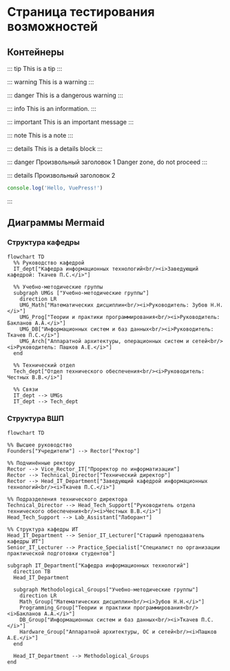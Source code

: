 # Страница тестирования возможностей

## Контейнеры

::: tip
This is a tip
:::

::: warning
This is a warning
:::

::: danger
This is a dangerous warning
:::

::: info
This is an information.
:::

::: important
This is an important message
:::

::: note
This is a note
:::

::: details
This is a details block
:::

::: danger Произвольный заголовок 1
Danger zone, do not proceed
:::

::: details Произвольный заголовок 2

```ts
console.log('Hello, VuePress!')
```

:::

## Диаграммы Mermaid

### Структура кафедры

```mermaid
flowchart TD
  %% Руководство кафедрой
  IT_dept["Кафедра информационных технологий<br/><i>Заведующий кафедрой: Ткачев П.С.</i>"]

  %% Учебно-методические группы
  subgraph UMGs ["Учебно-методические группы"]
    direction LR
    UMG_Math["Математических дисциплин<br/><i>Руководитель: Зубов Н.Н.</i>"]
    UMG_Prog["Теории и практики программирования<br/><i>Руководитель: Бакланов А.А.</i>"]
    UMG_DB["Информационных систем и баз данных<br/><i>Руководитель: Ткачев П.С.</i>"]
    UMG_Arch["Аппаратной архитектуры, операционных систем и сетей<br/><i>Руководитель: Пашков А.Е.</i>"]
  end

  %% Технический отдел
  Tech_dept["Отдел технического обеспечения<br/><i>Руководитель: Честных В.В.</i>"]

  %% Связи
  IT_dept --> UMGs
  IT_dept --> Tech_dept
```

### Структура ВШП

```mermaid
flowchart TD

%% Высшее руководство
Founders["Учредители"] --> Rector["Ректор"]

%% Подчинённые ректору
Rector --> Vice_Rector_IT["Проректор по информатизации"]
Rector --> Technical_Director["Технический директор"]
Rector --> Head_IT_Department["Заведующий кафедрой информационных технологий<br/><i>Ткачев П.С.</i>"]

%% Подразделения технического директора
Technical_Director --> Head_Tech_Support["Руководитель отдела технического обеспечения<br/><i>Честных В.В.</i>"]
Head_Tech_Support --> Lab_Assistant["Лаборант"]

%% Структура кафедры ИТ
Head_IT_Department --> Senior_IT_Lecturer["Старший преподаватель кафедры ИТ"]
Senior_IT_Lecturer --> Practice_Specialist["Специалист по организации практической подготовки студентов"]

subgraph IT_Department["Кафедра информационных технологий"]
  direction TB
  Head_IT_Department

  subgraph Methodological_Groups["Учебно-методические группы"]
    direction LR
    Math_Group["Математических дисциплин<br/><i>Зубов Н.Н.</i>"]
    Programming_Group["Теории и практики программирования<br/><i>Бакланов А.А.</i>"]
    DB_Group["Информационных систем и баз данных<br/><i>Ткачев П.С.</i>"]
    Hardware_Group["Аппаратной архитектуры, ОС и сетей<br/><i>Пашков А.Е.</i>"]
  end

  Head_IT_Department --> Methodological_Groups
end
```
